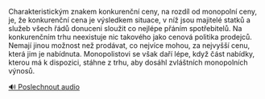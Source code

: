 
Charakteristickým znakem konkurenční ceny, na rozdíl od monopolní ceny, je, že konkurenční cena je výsledkem situace, v níž jsou majitelé statků a služeb všech řádů donuceni sloužit co nejlépe přáním spotřebitelů. Na konkurenčním trhu neexistuje nic takového jako cenová politika prodejců. Nemají jinou možnost než prodávat, co nejvíce mohou, za nejvyšší cenu, která jim je nabídnuta. Monopolistovi se však daří lépe, když část nabídky, kterou má k dispozici, stáhne z trhu, aby dosáhl zvláštních monopolních výnosů.

[🔊 Poslechnout audio](/data/7-paragraphs/audio/chapter_69/para_006-Charakteristickm-znakem-konkurenn-ceny-na-rozd.mp3)
